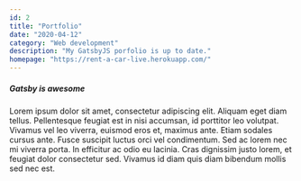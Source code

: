 ```yaml
---
id: 2
title: "Portfolio"
date: "2020-04-12"
category: "Web development"
description: "My GatsbyJS porfolio is up to date."
homepage: "https://rent-a-car-live.herokuapp.com/"
---
```


##### Gatsby is awesome

Lorem ipsum dolor sit amet, consectetur adipiscing elit. Aliquam eget diam tellus. Pellentesque feugiat est in nisi accumsan, id porttitor leo volutpat. Vivamus vel leo viverra, euismod eros et, maximus ante. Etiam sodales cursus ante. Fusce suscipit luctus orci vel condimentum. Sed ac lorem nec mi viverra porta. In efficitur ac odio eu lacinia. Cras dignissim justo lorem, et feugiat dolor consectetur sed. Vivamus id diam quis diam bibendum mollis sed nec est.
